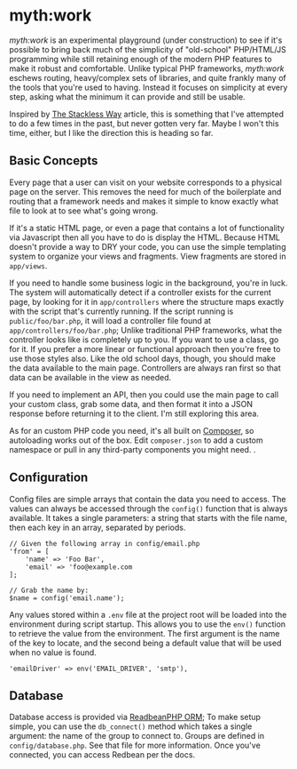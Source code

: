 # myth:work

_myth:work_ is an experimental playground (under construction) to see if it's possible to bring back much of the 
simplicity of "old-school" PHP/HTML/JS programming while still retaining enough of the modern PHP features to 
make it robust and comfortable. Unlike typical PHP frameworks, _myth:work_ eschews routing, heavy/complex sets 
of libraries, and quite frankly many of the tools that you're used to having. Instead it focuses on simplicity 
at every step, asking what the minimum it can provide and still be usable.

Inspired by [The Stackless Way](https://tutorials.yax.com/articles/the-yax-way/index.html) article, this is something
that I've attempted to do a few times in the past, but never gotten very far. Maybe I won't this time, either, but 
I like the direction this is heading so far.

## Basic Concepts

Every page that a user can visit on your website corresponds to a physical page on the server. This removes the need
for much of the boilerplate and routing that a framework needs and makes it simple to know exactly what file to 
look at to see what's going wrong. 

If it's a static HTML page, or even a page that contains a lot of functionality via Javascript then all you have to do 
is display the HTML. Because HTML doesn't provide a way to DRY your code, you can use the simple templating system to 
organize your views and fragments. View fragments are stored in `app/views`.

If you need to handle some business logic in the background, you're in luck. The system will automatically detect if
a controller exists for the current page, by looking for it in `app/controllers` where the structure maps exactly
with the script that's currently running. If the script running is `public/foo/bar.php`, it will load a controller
file found at `app/controllers/foo/bar.php`; Unlike traditional PHP frameworks, what the controller looks like is
completely up to you. If you want to use a class, go for it. If you prefer a more linear or functional approach 
then you're free to use those styles also. Like the old school days, though, you should make the data available 
to the main page. Controllers are always ran first so that data can be available in the view as needed. 

If you need to implement an API, then you could use the main page to call your custom class, grab some data, 
and then format it into a JSON response before returning it to the client. I'm still exploring this area. 

As for an custom PHP code you need, it's all built on [Composer](https://getcomposer.org), so autoloading
works out of the box. Edit `composer.json` to add a custom namespace or pull in any third-party components
you might need. .

## Configuration

Config files are simple arrays that contain the data you need to access. The values can always be accessed through 
the `config()` function that is always available. It takes a single parameters: a string that starts with the 
file name, then each key in an array, separated by periods. 

```
// Given the following array in config/email.php
'from' = [
    'name' => 'Foo Bar',
    'email' => 'foo@example.com
];

// Grab the name by: 
$name = config('email.name');
```

Any values stored within a `.env` file at the project root will be loaded into the environment during script startup.
This allows you to use the `env()` function to retrieve the value from the environment. The first argument is the
name of the key to locate, and the second being a default value that will be used when no value is found.

```
'emailDriver' => env('EMAIL_DRIVER', 'smtp'), 
```

## Database

Database access is provided via [ReadbeanPHP ORM](https://redbeanphp.com/index.php); To make setup simple, you 
can use the `db_connect()` method which takes a single argument: the name of the group to connect to. Groups
are defined in `config/database.php`. See that file for more information. Once you've connected, you can 
access Redbean per the docs.

